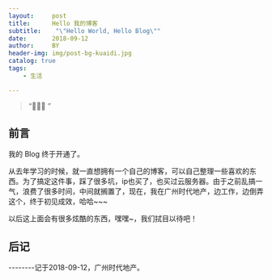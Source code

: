 ```yaml
---
layout:     post
title:      Hello 我的博客
subtitle:    "\"Hello World, Hello Blog\""
date:       2018-09-12
author:     BY
header-img: img/post-bg-kuaidi.jpg
catalog: true
tags:
    - 生活

---
```


> “🙉🙉🙉 ”

## 前言

我的 Blog 终于开通了。

从去年学习的时候，就一直想拥有一个自己的博客，可以自己整理一些喜欢的东西。为了搞定这件事，踩了很多坑，ip也买了，也买过云服务器。由于之前乱搞一气，浪费了很多时间，中间就搁置了，现在，我在广州时代地产，边工作，边倒弄这个，终于初见成效，哈哈~~~

以后这上面会有很多炫酷的东西，嘿嘿~，我们拭目以待吧！

<p id = "build"></p>





## 后记

--------记于2018-09-12，广州时代地产。

